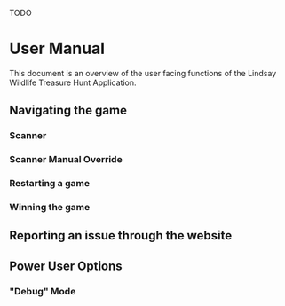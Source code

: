 TODO

# User Manual

This document is an overview of the user facing functions of the Lindsay Wildlife Treasure Hunt Application.

## Navigating the game

### Scanner

### Scanner Manual Override

### Restarting a game

### Winning the game

## Reporting an issue through the website

## Power User Options

### "Debug" Mode
